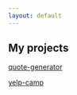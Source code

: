 ```yaml
---
layout: default
---
```


## My projects
[quote-generator](./quote-generator/) 

[yelp-camp](https://stark-springs-41502.herokuapp.com/)